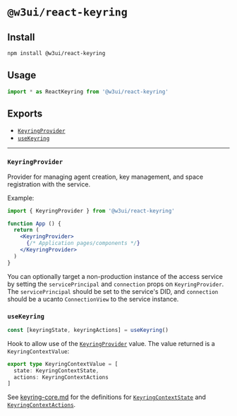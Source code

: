 # `@w3ui/react-keyring`

## Install

```sh
npm install @w3ui/react-keyring
```

## Usage

```js
import * as ReactKeyring from '@w3ui/react-keyring'
```

## Exports

* [`KeyringProvider`](#keyringprovider)
* [`useKeyring`](#usekeyring)

---

### `KeyringProvider`

Provider for managing agent creation, key management, and space registration with the service.

Example:

```jsx
import { KeyringProvider } from '@w3ui/react-keyring'

function App () {
  return (
    <KeyringProvider>
      {/* Application pages/components */}
    </KeyringProvider>
  )
}
```

You can optionally target a non-production instance of the access service by setting the `servicePrincipal` and `connection` props on `KeyringProvider`. The `servicePrincipal` should be set to the service's DID, and `connection` should be a ucanto `ConnectionView` to the service instance.

### `useKeyring`

```ts
const [keyringState, keyringActions] = useKeyring()
```

Hook to allow use of the [`KeyringProvider`](#keyringprovider) value. The value returned is a `KeyringContextValue`:

```ts
export type KeyringContextValue = [
  state: KeyringContextState,
  actions: KeyringContextActions
]
```

See [keyring-core.md](./keyring-core.md) for the definitions for [`KeyringContextState`](./keyring-core.md#keyringcontextstate) and [`KeyringContextActions`](./keyring-core.md#keyringcontextactions).
